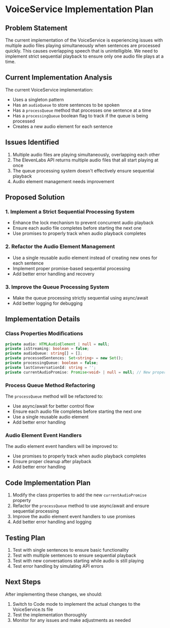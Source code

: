 # VoiceService Implementation Plan

## Problem Statement

The current implementation of the VoiceService is experiencing issues with multiple audio files playing simultaneously when sentences are processed quickly. This causes overlapping speech that is unintelligible. We need to implement strict sequential playback to ensure only one audio file plays at a time.

## Current Implementation Analysis

The current VoiceService implementation:
- Uses a singleton pattern
- Has an `audioQueue` to store sentences to be spoken
- Has a `processQueue` method that processes one sentence at a time
- Has a `processingQueue` boolean flag to track if the queue is being processed
- Creates a new audio element for each sentence

## Issues Identified

1. Multiple audio files are playing simultaneously, overlapping each other
2. The ElevenLabs API returns multiple audio files that all start playing at once
3. The queue processing system doesn't effectively ensure sequential playback
4. Audio element management needs improvement

## Proposed Solution

### 1. Implement a Strict Sequential Processing System

- Enhance the lock mechanism to prevent concurrent audio playback
- Ensure each audio file completes before starting the next one
- Use promises to properly track when audio playback completes

### 2. Refactor the Audio Element Management

- Use a single reusable audio element instead of creating new ones for each sentence
- Implement proper promise-based sequential processing
- Add better error handling and recovery

### 3. Improve the Queue Processing System

- Make the queue processing strictly sequential using async/await
- Add better logging for debugging

## Implementation Details

### Class Properties Modifications

```typescript
private audio: HTMLAudioElement | null = null;
private isStreaming: boolean = false;
private audioQueue: string[] = [];
private processedSentences: Set<string> = new Set();
private processingQueue: boolean = false;
private lastConversationId: string = '';
private currentAudioPromise: Promise<void> | null = null; // New property to track current audio playback
```

### Process Queue Method Refactoring

The `processQueue` method will be refactored to:
- Use async/await for better control flow
- Ensure each audio file completes before starting the next one
- Use a single reusable audio element
- Add better error handling

### Audio Element Event Handlers

The audio element event handlers will be improved to:
- Use promises to properly track when audio playback completes
- Ensure proper cleanup after playback
- Add better error handling

## Code Implementation Plan

1. Modify the class properties to add the new `currentAudioPromise` property
2. Refactor the `processQueue` method to use async/await and ensure sequential processing
3. Improve the audio element event handlers to use promises
4. Add better error handling and logging

## Testing Plan

1. Test with single sentences to ensure basic functionality
2. Test with multiple sentences to ensure sequential playback
3. Test with new conversations starting while audio is still playing
4. Test error handling by simulating API errors

## Next Steps

After implementing these changes, we should:
1. Switch to Code mode to implement the actual changes to the VoiceService.ts file
2. Test the implementation thoroughly
3. Monitor for any issues and make adjustments as needed